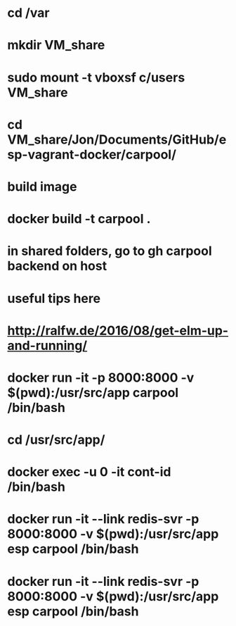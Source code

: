 # cd /var
# mkdir VM_share 
# sudo mount -t vboxsf c/users VM_share
# cd VM_share/Jon/Documents/GitHub/esp-vagrant-docker/carpool/

# build image
# docker build -t carpool .

# in shared folders, go to gh carpool backend on host

# useful tips here
# http://ralfw.de/2016/08/get-elm-up-and-running/
# docker run -it -p 8000:8000 -v $(pwd):/usr/src/app carpool /bin/bash

# cd /usr/src/app/

# docker exec -u 0 -it cont-id /bin/bash



# docker run -it --link redis-svr -p 8000:8000 -v $(pwd):/usr/src/app esp carpool /bin/bash
# docker run -it --link redis-svr -p 8000:8000 -v $(pwd):/usr/src/app esp carpool /bin/bash

